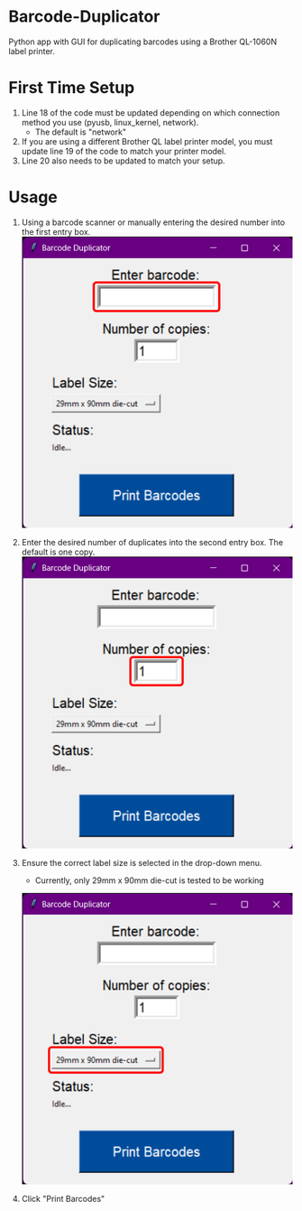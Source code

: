 # Barcode-Duplicator
Python app with GUI for duplicating barcodes using a Brother QL-1060N label printer.

# First Time Setup
1. Line 18 of the code must be updated depending on which connection method you use (pyusb, linux_kernel, network).
   - The default is "network"
3. If you are using a different Brother QL label printer model, you must update line 19 of the code to match your printer model.
4. Line 20 also needs to be updated to match your setup.

# Usage
1. Using a barcode scanner or manually entering the desired number into the first entry box.  
   ![First Entry Box](https://github.com/Linja82/Barcode-Duplicator/blob/main/Images/Barcode%20Duplicator%20V1.1%20Screenshot%20First%20Entry%20Box.png)
3. Enter the desired number of duplicates into the second entry box. The default is one copy.
   ![Second Entry Box](https://github.com/Linja82/Barcode-Duplicator/blob/main/Images/Barcode%20Duplicator%20V1.1%20Screenshot%20Second%20Entry%20Box.png)
5. Ensure the correct label size is selected in the drop-down menu.
   - Currently, only 29mm x 90mm die-cut is tested to be working
   
   ![Drop-down Menu](https://github.com/Linja82/Barcode-Duplicator/blob/main/Images/Barcode%20Duplicator%20V1.1%20Screenshot%20Drop-down%20Menu.png)
6. Click "Print Barcodes"
